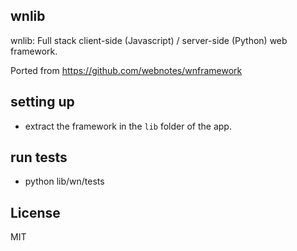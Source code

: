 ## wnlib

wnlib: Full stack client-side (Javascript) / server-side (Python) web framework.

Ported from https://github.com/webnotes/wnframework

## setting up

- extract the framework in the `lib` folder of the app.

## run tests

- python lib/wn/tests

## License

MIT